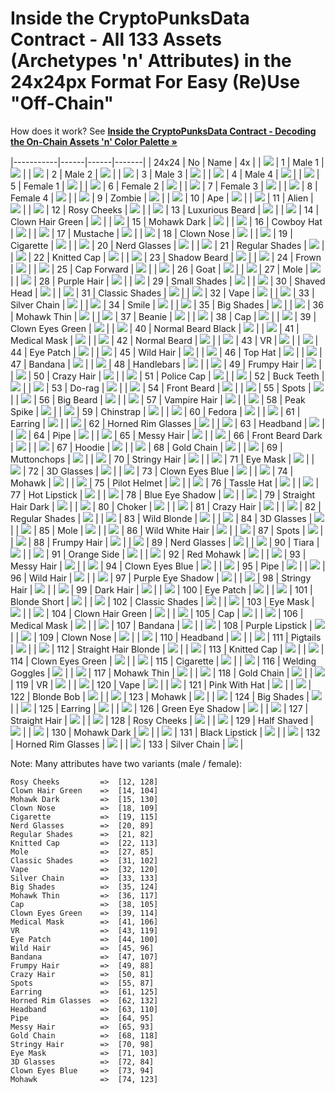 #  Inside the CryptoPunksData Contract - All 133 Assets (Archetypes 'n' Attributes) in the 24x24px Format For Easy (Re)Use "Off-Chain"

How does it work? See [**Inside the CryptoPunksData Contract - Decoding the On-Chain Assets 'n' Color Palette »**](../punksdata)


|-----------|------|------|-------|
| 24x24     | No   | Name | 4x    |
| ![](i/001-male_1.png) |  1 | Male 1 | ![](i/001-male_1x4.png) | 
| ![](i/002-male_2.png) |  2 | Male 2 | ![](i/002-male_2x4.png) | 
| ![](i/003-male_3.png) |  3 | Male 3 | ![](i/003-male_3x4.png) | 
| ![](i/004-male_4.png) |  4 | Male 4 | ![](i/004-male_4x4.png) | 
| ![](i/005-female_1.png) |  5 | Female 1 | ![](i/005-female_1x4.png) | 
| ![](i/006-female_2.png) |  6 | Female 2 | ![](i/006-female_2x4.png) | 
| ![](i/007-female_3.png) |  7 | Female 3 | ![](i/007-female_3x4.png) | 
| ![](i/008-female_4.png) |  8 | Female 4 | ![](i/008-female_4x4.png) | 
| ![](i/009-zombie.png) |  9 | Zombie | ![](i/009-zombiex4.png) | 
| ![](i/010-ape.png) |  10 | Ape | ![](i/010-apex4.png) | 
| ![](i/011-alien.png) |  11 | Alien | ![](i/011-alienx4.png) | 
| ![](i/012-rosy_cheeks.png) |  12 | Rosy Cheeks | ![](i/012-rosy_cheeksx4.png) | 
| ![](i/013-luxurious_beard.png) |  13 | Luxurious Beard | ![](i/013-luxurious_beardx4.png) | 
| ![](i/014-clown_hair_green.png) |  14 | Clown Hair Green | ![](i/014-clown_hair_greenx4.png) | 
| ![](i/015-mohawk_dark.png) |  15 | Mohawk Dark | ![](i/015-mohawk_darkx4.png) | 
| ![](i/016-cowboy_hat.png) |  16 | Cowboy Hat | ![](i/016-cowboy_hatx4.png) | 
| ![](i/017-mustache.png) |  17 | Mustache | ![](i/017-mustachex4.png) | 
| ![](i/018-clown_nose.png) |  18 | Clown Nose | ![](i/018-clown_nosex4.png) | 
| ![](i/019-cigarette.png) |  19 | Cigarette | ![](i/019-cigarettex4.png) | 
| ![](i/020-nerd_glasses.png) |  20 | Nerd Glasses | ![](i/020-nerd_glassesx4.png) | 
| ![](i/021-regular_shades.png) |  21 | Regular Shades | ![](i/021-regular_shadesx4.png) | 
| ![](i/022-knitted_cap.png) |  22 | Knitted Cap | ![](i/022-knitted_capx4.png) | 
| ![](i/023-shadow_beard.png) |  23 | Shadow Beard | ![](i/023-shadow_beardx4.png) | 
| ![](i/024-frown.png) |  24 | Frown | ![](i/024-frownx4.png) | 
| ![](i/025-cap_forward.png) |  25 | Cap Forward | ![](i/025-cap_forwardx4.png) | 
| ![](i/026-goat.png) |  26 | Goat | ![](i/026-goatx4.png) | 
| ![](i/027-mole.png) |  27 | Mole | ![](i/027-molex4.png) | 
| ![](i/028-purple_hair.png) |  28 | Purple Hair | ![](i/028-purple_hairx4.png) | 
| ![](i/029-small_shades.png) |  29 | Small Shades | ![](i/029-small_shadesx4.png) | 
| ![](i/030-shaved_head.png) |  30 | Shaved Head | ![](i/030-shaved_headx4.png) | 
| ![](i/031-classic_shades.png) |  31 | Classic Shades | ![](i/031-classic_shadesx4.png) | 
| ![](i/032-vape.png) |  32 | Vape | ![](i/032-vapex4.png) | 
| ![](i/033-silver_chain.png) |  33 | Silver Chain | ![](i/033-silver_chainx4.png) | 
| ![](i/034-smile.png) |  34 | Smile | ![](i/034-smilex4.png) | 
| ![](i/035-big_shades.png) |  35 | Big Shades | ![](i/035-big_shadesx4.png) | 
| ![](i/036-mohawk_thin.png) |  36 | Mohawk Thin | ![](i/036-mohawk_thinx4.png) | 
| ![](i/037-beanie.png) |  37 | Beanie | ![](i/037-beaniex4.png) | 
| ![](i/038-cap.png) |  38 | Cap | ![](i/038-capx4.png) | 
| ![](i/039-clown_eyes_green.png) |  39 | Clown Eyes Green | ![](i/039-clown_eyes_greenx4.png) | 
| ![](i/040-normal_beard_black.png) |  40 | Normal Beard Black | ![](i/040-normal_beard_blackx4.png) | 
| ![](i/041-medical_mask.png) |  41 | Medical Mask | ![](i/041-medical_maskx4.png) | 
| ![](i/042-normal_beard.png) |  42 | Normal Beard | ![](i/042-normal_beardx4.png) | 
| ![](i/043-vr.png) |  43 | VR | ![](i/043-vrx4.png) | 
| ![](i/044-eye_patch.png) |  44 | Eye Patch | ![](i/044-eye_patchx4.png) | 
| ![](i/045-wild_hair.png) |  45 | Wild Hair | ![](i/045-wild_hairx4.png) | 
| ![](i/046-top_hat.png) |  46 | Top Hat | ![](i/046-top_hatx4.png) | 
| ![](i/047-bandana.png) |  47 | Bandana | ![](i/047-bandanax4.png) | 
| ![](i/048-handlebars.png) |  48 | Handlebars | ![](i/048-handlebarsx4.png) | 
| ![](i/049-frumpy_hair.png) |  49 | Frumpy Hair | ![](i/049-frumpy_hairx4.png) | 
| ![](i/050-crazy_hair.png) |  50 | Crazy Hair | ![](i/050-crazy_hairx4.png) | 
| ![](i/051-police_cap.png) |  51 | Police Cap | ![](i/051-police_capx4.png) | 
| ![](i/052-buck_teeth.png) |  52 | Buck Teeth | ![](i/052-buck_teethx4.png) | 
| ![](i/053-do-rag.png) |  53 | Do-rag | ![](i/053-do-ragx4.png) | 
| ![](i/054-front_beard.png) |  54 | Front Beard | ![](i/054-front_beardx4.png) | 
| ![](i/055-spots.png) |  55 | Spots | ![](i/055-spotsx4.png) | 
| ![](i/056-big_beard.png) |  56 | Big Beard | ![](i/056-big_beardx4.png) | 
| ![](i/057-vampire_hair.png) |  57 | Vampire Hair | ![](i/057-vampire_hairx4.png) | 
| ![](i/058-peak_spike.png) |  58 | Peak Spike | ![](i/058-peak_spikex4.png) | 
| ![](i/059-chinstrap.png) |  59 | Chinstrap | ![](i/059-chinstrapx4.png) | 
| ![](i/060-fedora.png) |  60 | Fedora | ![](i/060-fedorax4.png) | 
| ![](i/061-earring.png) |  61 | Earring | ![](i/061-earringx4.png) | 
| ![](i/062-horned_rim_glasses.png) |  62 | Horned Rim Glasses | ![](i/062-horned_rim_glassesx4.png) | 
| ![](i/063-headband.png) |  63 | Headband | ![](i/063-headbandx4.png) | 
| ![](i/064-pipe.png) |  64 | Pipe | ![](i/064-pipex4.png) | 
| ![](i/065-messy_hair.png) |  65 | Messy Hair | ![](i/065-messy_hairx4.png) | 
| ![](i/066-front_beard_dark.png) |  66 | Front Beard Dark | ![](i/066-front_beard_darkx4.png) | 
| ![](i/067-hoodie.png) |  67 | Hoodie | ![](i/067-hoodiex4.png) | 
| ![](i/068-gold_chain.png) |  68 | Gold Chain | ![](i/068-gold_chainx4.png) | 
| ![](i/069-muttonchops.png) |  69 | Muttonchops | ![](i/069-muttonchopsx4.png) | 
| ![](i/070-stringy_hair.png) |  70 | Stringy Hair | ![](i/070-stringy_hairx4.png) | 
| ![](i/071-eye_mask.png) |  71 | Eye Mask | ![](i/071-eye_maskx4.png) | 
| ![](i/072-3d_glasses.png) |  72 | 3D Glasses | ![](i/072-3d_glassesx4.png) | 
| ![](i/073-clown_eyes_blue.png) |  73 | Clown Eyes Blue | ![](i/073-clown_eyes_bluex4.png) | 
| ![](i/074-mohawk.png) |  74 | Mohawk | ![](i/074-mohawkx4.png) | 
| ![](i/075-pilot_helmet.png) |  75 | Pilot Helmet | ![](i/075-pilot_helmetx4.png) | 
| ![](i/076-tassle_hat.png) |  76 | Tassle Hat | ![](i/076-tassle_hatx4.png) | 
| ![](i/077-hot_lipstick.png) |  77 | Hot Lipstick | ![](i/077-hot_lipstickx4.png) | 
| ![](i/078-blue_eye_shadow.png) |  78 | Blue Eye Shadow | ![](i/078-blue_eye_shadowx4.png) | 
| ![](i/079-straight_hair_dark.png) |  79 | Straight Hair Dark | ![](i/079-straight_hair_darkx4.png) | 
| ![](i/080-choker.png) |  80 | Choker | ![](i/080-chokerx4.png) | 
| ![](i/081-crazy_hair.png) |  81 | Crazy Hair | ![](i/081-crazy_hairx4.png) | 
| ![](i/082-regular_shades.png) |  82 | Regular Shades | ![](i/082-regular_shadesx4.png) | 
| ![](i/083-wild_blonde.png) |  83 | Wild Blonde | ![](i/083-wild_blondex4.png) | 
| ![](i/084-3d_glasses.png) |  84 | 3D Glasses | ![](i/084-3d_glassesx4.png) | 
| ![](i/085-mole.png) |  85 | Mole | ![](i/085-molex4.png) | 
| ![](i/086-wild_white_hair.png) |  86 | Wild White Hair | ![](i/086-wild_white_hairx4.png) | 
| ![](i/087-spots.png) |  87 | Spots | ![](i/087-spotsx4.png) | 
| ![](i/088-frumpy_hair.png) |  88 | Frumpy Hair | ![](i/088-frumpy_hairx4.png) | 
| ![](i/089-nerd_glasses.png) |  89 | Nerd Glasses | ![](i/089-nerd_glassesx4.png) | 
| ![](i/090-tiara.png) |  90 | Tiara | ![](i/090-tiarax4.png) | 
| ![](i/091-orange_side.png) |  91 | Orange Side | ![](i/091-orange_sidex4.png) | 
| ![](i/092-red_mohawk.png) |  92 | Red Mohawk | ![](i/092-red_mohawkx4.png) | 
| ![](i/093-messy_hair.png) |  93 | Messy Hair | ![](i/093-messy_hairx4.png) | 
| ![](i/094-clown_eyes_blue.png) |  94 | Clown Eyes Blue | ![](i/094-clown_eyes_bluex4.png) | 
| ![](i/095-pipe.png) |  95 | Pipe | ![](i/095-pipex4.png) | 
| ![](i/096-wild_hair.png) |  96 | Wild Hair | ![](i/096-wild_hairx4.png) | 
| ![](i/097-purple_eye_shadow.png) |  97 | Purple Eye Shadow | ![](i/097-purple_eye_shadowx4.png) | 
| ![](i/098-stringy_hair.png) |  98 | Stringy Hair | ![](i/098-stringy_hairx4.png) | 
| ![](i/099-dark_hair.png) |  99 | Dark Hair | ![](i/099-dark_hairx4.png) | 
| ![](i/100-eye_patch.png) |  100 | Eye Patch | ![](i/100-eye_patchx4.png) | 
| ![](i/101-blonde_short.png) |  101 | Blonde Short | ![](i/101-blonde_shortx4.png) | 
| ![](i/102-classic_shades.png) |  102 | Classic Shades | ![](i/102-classic_shadesx4.png) | 
| ![](i/103-eye_mask.png) |  103 | Eye Mask | ![](i/103-eye_maskx4.png) | 
| ![](i/104-clown_hair_green.png) |  104 | Clown Hair Green | ![](i/104-clown_hair_greenx4.png) | 
| ![](i/105-cap.png) |  105 | Cap | ![](i/105-capx4.png) | 
| ![](i/106-medical_mask.png) |  106 | Medical Mask | ![](i/106-medical_maskx4.png) | 
| ![](i/107-bandana.png) |  107 | Bandana | ![](i/107-bandanax4.png) | 
| ![](i/108-purple_lipstick.png) |  108 | Purple Lipstick | ![](i/108-purple_lipstickx4.png) | 
| ![](i/109-clown_nose.png) |  109 | Clown Nose | ![](i/109-clown_nosex4.png) | 
| ![](i/110-headband.png) |  110 | Headband | ![](i/110-headbandx4.png) | 
| ![](i/111-pigtails.png) |  111 | Pigtails | ![](i/111-pigtailsx4.png) | 
| ![](i/112-straight_hair_blonde.png) |  112 | Straight Hair Blonde | ![](i/112-straight_hair_blondex4.png) | 
| ![](i/113-knitted_cap.png) |  113 | Knitted Cap | ![](i/113-knitted_capx4.png) | 
| ![](i/114-clown_eyes_green.png) |  114 | Clown Eyes Green | ![](i/114-clown_eyes_greenx4.png) | 
| ![](i/115-cigarette.png) |  115 | Cigarette | ![](i/115-cigarettex4.png) | 
| ![](i/116-welding_goggles.png) |  116 | Welding Goggles | ![](i/116-welding_gogglesx4.png) | 
| ![](i/117-mohawk_thin.png) |  117 | Mohawk Thin | ![](i/117-mohawk_thinx4.png) | 
| ![](i/118-gold_chain.png) |  118 | Gold Chain | ![](i/118-gold_chainx4.png) | 
| ![](i/119-vr.png) |  119 | VR | ![](i/119-vrx4.png) | 
| ![](i/120-vape.png) |  120 | Vape | ![](i/120-vapex4.png) | 
| ![](i/121-pink_with_hat.png) |  121 | Pink With Hat | ![](i/121-pink_with_hatx4.png) | 
| ![](i/122-blonde_bob.png) |  122 | Blonde Bob | ![](i/122-blonde_bobx4.png) | 
| ![](i/123-mohawk.png) |  123 | Mohawk | ![](i/123-mohawkx4.png) | 
| ![](i/124-big_shades.png) |  124 | Big Shades | ![](i/124-big_shadesx4.png) | 
| ![](i/125-earring.png) |  125 | Earring | ![](i/125-earringx4.png) | 
| ![](i/126-green_eye_shadow.png) |  126 | Green Eye Shadow | ![](i/126-green_eye_shadowx4.png) | 
| ![](i/127-straight_hair.png) |  127 | Straight Hair | ![](i/127-straight_hairx4.png) | 
| ![](i/128-rosy_cheeks.png) |  128 | Rosy Cheeks | ![](i/128-rosy_cheeksx4.png) | 
| ![](i/129-half_shaved.png) |  129 | Half Shaved | ![](i/129-half_shavedx4.png) | 
| ![](i/130-mohawk_dark.png) |  130 | Mohawk Dark | ![](i/130-mohawk_darkx4.png) | 
| ![](i/131-black_lipstick.png) |  131 | Black Lipstick | ![](i/131-black_lipstickx4.png) | 
| ![](i/132-horned_rim_glasses.png) |  132 | Horned Rim Glasses | ![](i/132-horned_rim_glassesx4.png) | 
| ![](i/133-silver_chain.png) |  133 | Silver Chain | ![](i/133-silver_chainx4.png) | 



Note:  Many attributes have two variants (male / female):

```
Rosy Cheeks         =>  [12, 128]
Clown Hair Green    =>  [14, 104]
Mohawk Dark         =>  [15, 130]
Clown Nose          =>  [18, 109]
Cigarette           =>  [19, 115]
Nerd Glasses        =>  [20, 89]
Regular Shades      =>  [21, 82]
Knitted Cap         =>  [22, 113]
Mole                =>  [27, 85]
Classic Shades      =>  [31, 102]
Vape                =>  [32, 120]
Silver Chain        =>  [33, 133]
Big Shades          =>  [35, 124]
Mohawk Thin         =>  [36, 117]
Cap                 =>  [38, 105]
Clown Eyes Green    =>  [39, 114]
Medical Mask        =>  [41, 106]
VR                  =>  [43, 119]
Eye Patch           =>  [44, 100]
Wild Hair           =>  [45, 96]
Bandana             =>  [47, 107]
Frumpy Hair         =>  [49, 88]
Crazy Hair          =>  [50, 81]
Spots               =>  [55, 87]
Earring             =>  [61, 125]
Horned Rim Glasses  =>  [62, 132]
Headband            =>  [63, 110]
Pipe                =>  [64, 95]
Messy Hair          =>  [65, 93]
Gold Chain          =>  [68, 118]
Stringy Hair        =>  [70, 98]
Eye Mask            =>  [71, 103]
3D Glasses          =>  [72, 84]
Clown Eyes Blue     =>  [73, 94]
Mohawk              =>  [74, 123]
```
